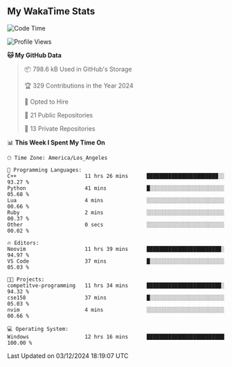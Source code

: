 ## My WakaTime Stats
<!--START_SECTION:waka-->
![Code Time](http://img.shields.io/badge/Code%20Time-183%20hrs%2057%20mins-blue)

![Profile Views](http://img.shields.io/badge/Profile%20Views-0-blue)

**🐱 My GitHub Data** 

> 📦 798.6 kB Used in GitHub's Storage 
 > 
> 🏆 329 Contributions in the Year 2024
 > 
> 💼 Opted to Hire
 > 
> 📜 21 Public Repositories 
 > 
> 🔑 13 Private Repositories 
 > 
📊 **This Week I Spent My Time On** 

```text
🕑︎ Time Zone: America/Los_Angeles

💬 Programming Languages: 
C++                      11 hrs 26 mins      ███████████████████████░░   93.27 % 
Python                   41 mins             █░░░░░░░░░░░░░░░░░░░░░░░░   05.68 % 
Lua                      4 mins              ░░░░░░░░░░░░░░░░░░░░░░░░░   00.66 % 
Ruby                     2 mins              ░░░░░░░░░░░░░░░░░░░░░░░░░   00.37 % 
Other                    0 secs              ░░░░░░░░░░░░░░░░░░░░░░░░░   00.02 % 

🔥 Editors: 
Neovim                   11 hrs 39 mins      ████████████████████████░   94.97 % 
VS Code                  37 mins             █░░░░░░░░░░░░░░░░░░░░░░░░   05.03 % 

🐱‍💻 Projects: 
competitve-programming   11 hrs 34 mins      ████████████████████████░   94.32 % 
cse158                   37 mins             █░░░░░░░░░░░░░░░░░░░░░░░░   05.03 % 
nvim                     4 mins              ░░░░░░░░░░░░░░░░░░░░░░░░░   00.66 % 

💻 Operating System: 
Windows                  12 hrs 16 mins      █████████████████████████   100.00 % 
```


 Last Updated on 03/12/2024 18:19:07 UTC
<!--END_SECTION:waka-->
